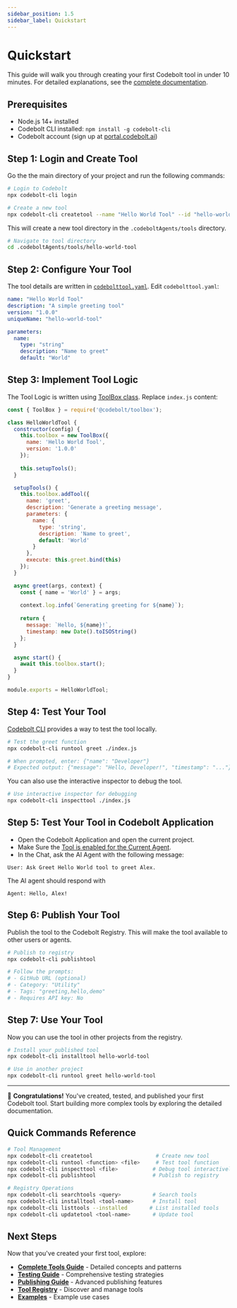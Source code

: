 ```yaml
---
sidebar_position: 1.5
sidebar_label: Quickstart
---
```


# Quickstart

This guide will walk you through creating your first Codebolt tool in under 10 minutes. For detailed explanations, see the [complete documentation](./tools.md).

## Prerequisites

- Node.js 14+ installed
- Codebolt CLI installed: `npm install -g codebolt-cli`
- Codebolt account (sign up at [portal.codebolt.ai](https://portal.codebolt.ai))

## Step 1: Login and Create Tool

Go the the main directory of your project and run the following commands:

```bash
# Login to Codebolt
npx codebolt-cli login

# Create a new tool
npx codebolt-cli createtool --name "Hello World Tool" --id "hello-world-tool"
```

This will create a new tool directory in the `.codeboltAgents/tools` directory. 

```bash
# Navigate to tool directory
cd .codeboltAgents/tools/hello-world-tool
```


## Step 2: Configure Your Tool

The tool details are written in [`codebolttool.yaml`](`codebolttool.yaml`). Edit `codebolttool.yaml`:

```yaml
name: "Hello World Tool"
description: "A simple greeting tool"
version: "1.0.0"
uniqueName: "hello-world-tool"

parameters:
  name:
    type: "string"
    description: "Name to greet"
    default: "World"
```

## Step 3: Implement Tool Logic

The Tool Logic is written using [ToolBox class](./tools.md#toolbox-class). Replace `index.js` content:

```javascript
const { ToolBox } = require('@codebolt/toolbox');

class HelloWorldTool {
  constructor(config) {
    this.toolbox = new ToolBox({
      name: 'Hello World Tool',
      version: '1.0.0'
    });
    
    this.setupTools();
  }

  setupTools() {
    this.toolbox.addTool({
      name: 'greet',
      description: 'Generate a greeting message',
      parameters: {
        name: {
          type: 'string',
          description: 'Name to greet',
          default: 'World'
        }
      },
      execute: this.greet.bind(this)
    });
  }

  async greet(args, context) {
    const { name = 'World' } = args;
    
    context.log.info(`Generating greeting for ${name}`);
    
    return {
      message: `Hello, ${name}!`,
      timestamp: new Date().toISOString()
    };
  }

  async start() {
    await this.toolbox.start();
  }
}

module.exports = HelloWorldTool;
```

## Step 4: Test Your Tool

[Codebolt CLI](../cli/overview.md) provides a way to test the tool locally.

```bash
# Test the greet function
npx codebolt-cli runtool greet ./index.js

# When prompted, enter: {"name": "Developer"}
# Expected output: {"message": "Hello, Developer!", "timestamp": "..."}
```

You can also use the interactive inspector to debug the tool.
```bash
# Use interactive inspector for debugging
npx codebolt-cli inspecttool ./index.js
```

## Step 5: Test Your Tool in Codebolt Application

- Open the Codebolt Application and open the current project.
- Make Sure the [Tool is enabled for the Current Agent](../cli/agents.md#enable-tool).
- In the Chat, ask the AI Agent with the following message:
```
User: Ask Greet Hello World tool to greet Alex.
```
The AI agent should respond with 
```
Agent: Hello, Alex!
```



## Step 6: Publish Your Tool

Publish the tool to the Codebolt Registry. This will make the tool available to other users or agents.

```bash
# Publish to registry
npx codebolt-cli publishtool

# Follow the prompts:
# - GitHub URL (optional)
# - Category: "Utility"
# - Tags: "greeting,hello,demo"
# - Requires API key: No
```

## Step 7: Use Your Tool

Now you can use the tool in other projects from the registry.

```bash
# Install your published tool
npx codebolt-cli installtool hello-world-tool

# Use in another project
npx codebolt-cli runtool greet hello-world-tool
```

---

🎉 **Congratulations!** You've created, tested, and published your first Codebolt tool. Start building more complex tools by exploring the detailed documentation.

## Quick Commands Reference

```bash
# Tool Management
npx codebolt-cli createtool                    # Create new tool
npx codebolt-cli runtool <function> <file>     # Test tool function
npx codebolt-cli inspecttool <file>           # Debug tool interactively
npx codebolt-cli publishtool                  # Publish to registry

# Registry Operations
npx codebolt-cli searchtools <query>          # Search tools
npx codebolt-cli installtool <tool-name>      # Install tool
npx codebolt-cli listtools --installed       # List installed tools
npx codebolt-cli updatetool <tool-name>       # Update tool
```



## Next Steps

Now that you've created your first tool, explore:

- **[Complete Tools Guide](./tools.md)** - Detailed concepts and patterns
- **[Testing Guide](./testlocalmcp.md)** - Comprehensive testing strategies
- **[Publishing Guide](./publish_tool.md)** - Advanced publishing features
- **[Tool Registry](./tool_registry.md)** - Discover and manage tools
- **[Examples](./examples.md)** - Example use cases







